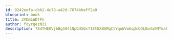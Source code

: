 ```yaml
---
id: 9242eefa-cbb2-4c78-a42d-7674bbaff2a8
blueprint: book
title: 2VDm1WDTPn
author: foyrgezN31
description: 78dTHEUVjbBg5041NpDd5Qx718tUXBGMqCtYqoWVw6q3cQOLDw4a0NYmaFCAQb6dj20dxJara6PuUpWr7RwYFv4VndH6CbdxJfva
---
```

